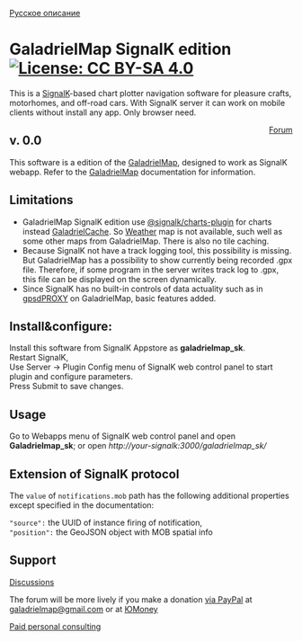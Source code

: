 [Русское описание](https://github.com/VladimirKalachikhin/GaladrielMapSK/blob/master/README.ru-RU.md)  
# GaladrielMap SignalK edition[![License: CC BY-SA 4.0](https://img.shields.io/badge/License-CC%20BY--SA%204.0-lightgrey.svg)](https://creativecommons.org/licenses/by-sa/4.0/)
This is a [SignalK](https://signalk.org/)-based chart plotter navigation software for pleasure crafts, motorhomes, and off-road cars. With SignalK server it can work on mobile clients without install any app.  Only browser need.
<div style='float:right;'><a href='https://github.com/VladimirKalachikhin/Galadriel-map/discussions'>Forum</a>
</div>

## v. 0.0 

This software is a edition of the [GaladrielMap](https://vladimirkalachikhin.github.io/Galadriel-map/), designed to work as SignalK webapp. Refer to the [GaladrielMap](https://vladimirkalachikhin.github.io/Galadriel-map/) documentation for information.

## Limitations
* GaladrielMap SignalK edition use [@signalk/charts-plugin](https://www.npmjs.com/package/@signalk/charts-plugin) for charts instead [GaladrielCache](https://github.com/VladimirKalachikhin/Galadriel-cache). So [Weather](http://weather.openportguide.de/index.php/en/) map is not available, such well as some other maps from GaladrielMap. There is also no tile caching.  
* Because SignalK not have a track logging tool, this possibility is missing. But GaladrielMap has a possibility to show currently being recorded .gpx file. Therefore, if some program in the server writes track log to .gpx, this file can be displayed on the screen dynamically.  
* Since SignalK has no built-in controls of data actuality such as in [gpsdPROXY](https://github.com/VladimirKalachikhin/gpsdPROXY) on GaladrielMap, basic features added.

## Install&configure:
Install this software from SignalK Appstore as **galadrielmap_sk**.  
Restart SignalK,  
Use Server -> Plugin Config menu of SignalK web control panel to start plugin and configure parameters.  
Press Submit to save changes.  

## Usage
Go to Webapps menu of SignalK web control panel and open **Galadrielmap_sk**; or open _http://your-signalk:3000/galadrielmap_sk/_

## Extension of SignalK protocol
The `value` of `notifications.mob` path has  the following additional properties except specified in the documentation:  

`"source":` the UUID of instance firing of notification,  
`"position":` the GeoJSON object with MOB spatial info


## Support
[Discussions](https://github.com/VladimirKalachikhin/Galadriel-map/discussions)

The forum will be more lively if you make a donation [via PayPal](https://paypal.me/VladimirKalachikhin)  at [galadrielmap@gmail.com](mailto:galadrielmap@gmail.com) or at [ЮMoney](https://yasobe.ru/na/galadrielmap)

[Paid personal consulting](https://kwork.ru/it-support/20093939/galadrielmap-installation-configuration-and-usage-consulting)  
